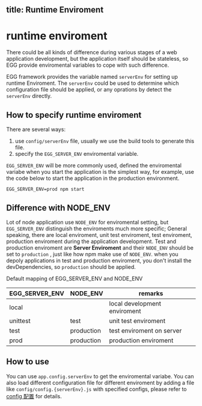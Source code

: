 title: Runtime Enviroment
---

# runtime enviroment

There could be all kinds of difference during various stages of a web application development, but the application itself should be stateless, so EGG provide enviromental variables to cope with such difference.

EGG framework provides the variable named `serverEnv` for setting up runtime Enviroment. The `serverEnv` could be used to determine which configuration file should be applied, or any oprations by detect the `serverEnv` directly. 

## How to specify runtime enviroment

There are several ways:

1. use `config/serverEnv` file, usually we use the build tools to generate this file.
2. specify the `EGG_SERVER_ENV` enviromental variable.


`EGG_SERVER_ENV` will be more commonly used, defined the enviromental variabe when you start the application is the simplest way, for example, use the code below to start the application in the production environment.

```shell
EGG_SERVER_ENV=prod npm start
```

## Difference with NODE_ENV

Lot of node application use `NODE_ENV` for enviromental setting, but `EGG_SERVER_ENV`  distinguish the enviroments much more specific; General speaking, there are local enviroment, unit test enviroment, test enviroment, production enviroment during the application development. Test and production enviroment are **Server Enviroment** and their `NODE_ENV` should be set to `production` , just like how npm make use of `NODE_ENV`. when you depoly applications in test and production enviroment, you don't install the devDependencies, so `production` should be applied.

Default mapping of EGG_SERVER_ENV and NODE_ENV

EGG_SERVER_ENV | NODE_ENV | remarks
--- | --- | ---
local | | local development enviroment
unittest | test | unit test enviroment
test | production | test enviroment on server
prod | production | production enviroment

## How to use
You can use `app.config.serverEnv` to get the enviromental variabe.
You can also load different configuration file for different enviroment by adding a file like  `config/config.{serverEnv}.js` with specified configs, please refer to  [config 配置](./config.md) for details.
